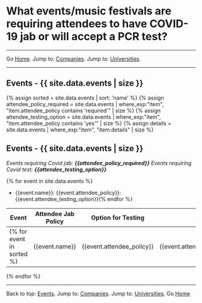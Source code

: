 # What events/music festivals are requiring attendees to have COVID-19 jab or will accept a PCR test?

---

Go [Home](/). Jump to: <a href="/companies.html">Companies</a>. Jump to: <a href="/universities.html">Universities</a>.

---
<a name="events"></a>
## Events - {{ site.data.events | size }}
{% assign sorted = site.data.events | sort: 'name' %}
{% assign attendee_policy_required = site.data.events | where_exp:"item", "item.attendee_policy contains 'required'" | size %}
{% assign attendee_testing_option = site.data.events | where_exp:"item", "item.attendee_policy contains 'yes'" | size %}
{% assign details = site.data.events | where_exp:"item", "item.details" | size %}

## Events - {{ site.data.events | size }}

*Events requiring Covid jab: **{{attendee_policy_required}}***
*Events requiring Covid test: **{{attendee_testing_option}}***

{% for event in site.data.events %}
- {{event.name}}: {{event.attendee_policy}}: {{event.attendee_testing_option}}{% endfor %}

| Event | Attendee Jab Policy | Option for Testing | Details | Last Update |
| --- | --- | --- | --- | --- |
{% for event in sorted %}| {{event.name}} | {{event.attendee_policy}} | {{event.attendee_testing_option}} | {{event.details}} | {{event.last_update}} |
{% endfor %}

---

Back to top: <a href="#events">Events</a>. Jump to: <a href="/companies.html">Companies</a>. Jump to: <a href="/universities.html">Universities</a>. Go [Home](/)
